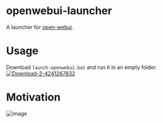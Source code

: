 # openwebui-launcher
A launcher for [open-webui](https://github.com/open-webui/open-webui).
# Usage
Download `launch-openwebui.bat` and run it in an empty folder.
[![Download-2-4241267832](https://github.com/user-attachments/assets/7ab55f5c-55f4-432f-84e4-c0cc97a4c7e0)](https://github.com/BetaDoggo/openwebui-launcher/releases/tag/file)

# Motivation
![image](https://github.com/user-attachments/assets/dc49dc94-524b-46d7-9f05-fabd6220af01)
